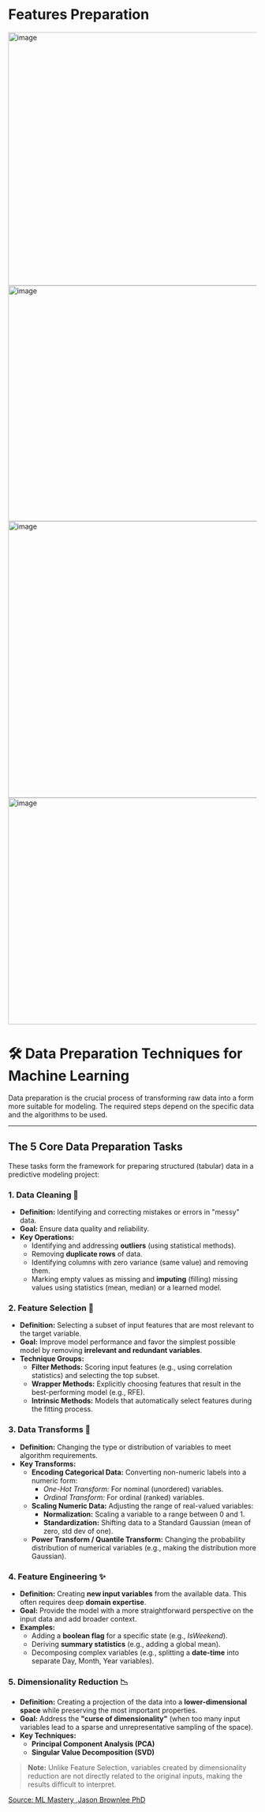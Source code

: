 # Features Preparation

<img width="827" height="513" alt="image" src="https://github.com/user-attachments/assets/0214c465-8578-49a7-802a-4ffe3d6ef59d" />

<img width="801" height="477" alt="image" src="https://github.com/user-attachments/assets/9601f514-bb33-4be4-9bfd-bc982d76f904" />

<img width="804" height="560" alt="image" src="https://github.com/user-attachments/assets/79a34d9e-f0de-4afe-b28c-12a147ccd74d" />


<img width="920" height="459" alt="image" src="https://github.com/user-attachments/assets/884a702f-b29e-4350-bc86-ef002a69efc1" />


# 🛠️ Data Preparation Techniques for Machine Learning

Data preparation is the crucial process of transforming raw data into a form more suitable for modeling. The required steps depend on the specific data and the algorithms to be used.

---

## The 5 Core Data Preparation Tasks

These tasks form the framework for preparing structured (tabular) data in a predictive modeling project:

### 1. Data Cleaning 🧹
* **Definition:** Identifying and correcting mistakes or errors in "messy" data.
* **Goal:** Ensure data quality and reliability.
* **Key Operations:**
    * Identifying and addressing **outliers** (using statistical methods).
    * Removing **duplicate rows** of data.
    * Identifying columns with zero variance (same value) and removing them.
    * Marking empty values as missing and **imputing** (filling) missing values using statistics (mean, median) or a learned model.

### 2. Feature Selection 🎯
* **Definition:** Selecting a subset of input features that are most relevant to the target variable.
* **Goal:** Improve model performance and favor the simplest possible model by removing **irrelevant and redundant variables**.
* **Technique Groups:**
    * **Filter Methods:** Scoring input features (e.g., using correlation statistics) and selecting the top subset.
    * **Wrapper Methods:** Explicitly choosing features that result in the best-performing model (e.g., RFE).
    * **Intrinsic Methods:** Models that automatically select features during the fitting process.

### 3. Data Transforms 🔄
* **Definition:** Changing the type or distribution of variables to meet algorithm requirements.
* **Key Transforms:**
    * **Encoding Categorical Data:** Converting non-numeric labels into a numeric form:
        * *One-Hot Transform:* For nominal (unordered) variables.
        * *Ordinal Transform:* For ordinal (ranked) variables.
    * **Scaling Numeric Data:** Adjusting the range of real-valued variables:
        * **Normalization:** Scaling a variable to a range between 0 and 1.
        * **Standardization:** Shifting data to a Standard Gaussian (mean of zero, std dev of one).
    * **Power Transform / Quantile Transform:** Changing the probability distribution of numerical variables (e.g., making the distribution more Gaussian).

### 4. Feature Engineering ✨
* **Definition:** Creating **new input variables** from the available data. This often requires deep **domain expertise**.
* **Goal:** Provide the model with a more straightforward perspective on the input data and add broader context.
* **Examples:**
    * Adding a **boolean flag** for a specific state (e.g., *IsWeekend*).
    * Deriving **summary statistics** (e.g., adding a global mean).
    * Decomposing complex variables (e.g., splitting a **date-time** into separate Day, Month, Year variables).

### 5. Dimensionality Reduction 📉
* **Definition:** Creating a projection of the data into a **lower-dimensional space** while preserving the most important properties.
* **Goal:** Address the **"curse of dimensionality"** (when too many input variables lead to a sparse and unrepresentative sampling of the space).
* **Key Techniques:**
    * **Principal Component Analysis (PCA)**
    * **Singular Value Decomposition (SVD)**

> **Note:** Unlike Feature Selection, variables created by dimensionality reduction are not directly related to the original inputs, making the results difficult to interpret.

 [Source: ML Mastery ,Jason Brownlee PhD](https://machinelearningmastery.com/data-preparation-techniques-for-machine-learning/)
